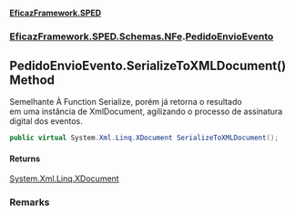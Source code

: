 #### [EficazFramework.SPED](EficazFrameworkSPED.md 'EficazFramework SPED')
### [EficazFramework.SPED.Schemas.NFe](EficazFramework.SPED.Schemas.NFe.md 'EficazFramework.SPED.Schemas.NFe').[PedidoEnvioEvento](EficazFramework.SPED.Schemas.NFe/PedidoEnvioEvento.md 'EficazFramework.SPED.Schemas.NFe.PedidoEnvioEvento')

## PedidoEnvioEvento.SerializeToXMLDocument() Method

Semelhante À Function Serialize, porém já retorna o resultado  
em uma instância de XmlDocument, agilizando o processo de assinatura  
digital dos eventos.

```csharp
public virtual System.Xml.Linq.XDocument SerializeToXMLDocument();
```

#### Returns
[System.Xml.Linq.XDocument](https://docs.microsoft.com/en-us/dotnet/api/System.Xml.Linq.XDocument 'System.Xml.Linq.XDocument')

### Remarks